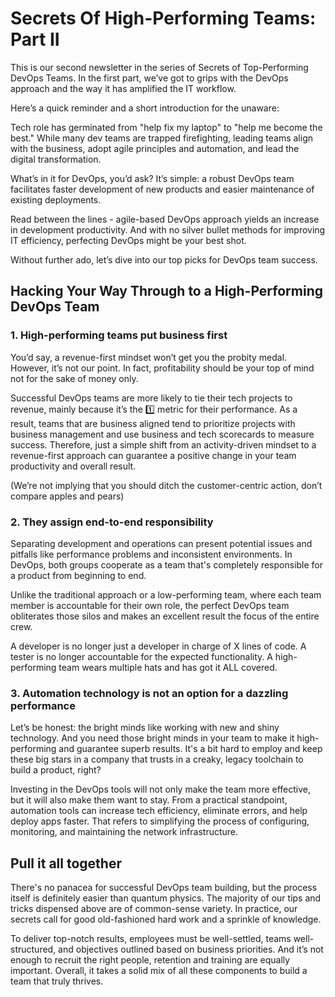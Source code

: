 # Secrets Of High-Performing Teams: Part II


This is our second newsletter in the series of Secrets of Top-Performing DevOps Teams. In the first part, we’ve got to grips with the DevOps approach and the way it has amplified the IT workflow.

Here’s a quick reminder and a short introduction for the unaware:

Tech role has germinated from "help fix my laptop" to "help me become the best." While many dev teams are trapped firefighting, leading teams align with the business, adopt agile principles and automation, and lead the digital transformation.

What’s in it for DevOps, you’d ask? It’s simple: a robust DevOps team facilitates faster development of new products and easier maintenance of existing deployments. 

Read between the lines - agile-based DevOps approach yields an increase in development productivity. And with no silver bullet methods for improving IT efficiency, perfecting DevOps might be your best shot. 

Without further ado, let’s dive into our top picks for DevOps team success.


## Hacking Your Way Through to a High-Performing DevOps Team



### 1. High-performing teams put business first

You’d say, a revenue-first mindset won’t get you the probity medal. However, it’s not our point. In fact, profitability should be your top of mind not for the sake of money only. 


Successful DevOps teams are more likely to tie their tech projects to revenue, mainly because it’s the 1️⃣ metric for their performance. As a result, teams that are business aligned tend to prioritize projects with business management and use business and tech scorecards to measure success. Therefore, just a simple shift from an activity-driven mindset to a revenue-first approach can guarantee a positive change in your team productivity and overall result.


(We’re not implying that you should ditch the customer-centric action, don’t compare apples and pears)

### 2. They assign end-to-end responsibility

Separating development and operations can present potential issues and pitfalls like performance problems and inconsistent environments. In DevOps, both groups cooperate as a team that's completely responsible for a product from beginning to end. 


Unlike the traditional approach or a low-performing team, where each team member is accountable for their own role, the perfect DevOps team obliterates those silos and makes an excellent result the focus of the entire crew.


A developer is no longer just a developer in charge of X lines of code. A tester is no longer accountable for the expected functionality.  A high-performing team wears multiple hats and has got it ALL covered.

### 3. Automation technology is not an option for a dazzling performance

Let’s be honest: the bright minds like working with new and shiny technology. And you need those bright minds in your team to make it high-performing and guarantee superb results. It's a bit hard to employ and keep these big stars in a company that trusts in a creaky, legacy toolchain to build a product, right?


Investing in the DevOps tools will not only make the team more effective, but it will also make them want to stay. From a practical standpoint, automation tools can increase tech efficiency, eliminate errors, and help deploy apps faster. That refers to simplifying the process of configuring, monitoring, and maintaining the network infrastructure.



## Pull it all together

There's no panacea for successful DevOps team building, but the process itself is definitely easier than quantum physics. The majority of our tips and tricks dispensed above are of common-sense variety. In practice, our secrets call for good old-fashioned hard work and a sprinkle of knowledge.

To deliver top-notch results, employees must be well-settled, teams well-structured, and objectives outlined based on business priorities. And it’s not enough to recruit the right people, retention and training are equally important. Overall, it takes a solid mix of all these components to build a team that truly thrives.
